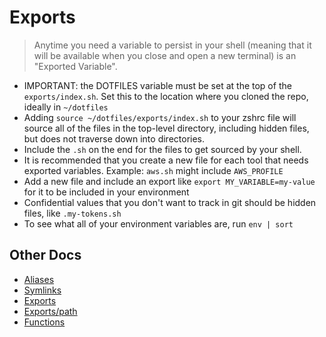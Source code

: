 # Exports

> Anytime you need a variable to persist in your shell (meaning that it will be available when you close and open a new terminal) is an "Exported Variable".

* IMPORTANT: the DOTFILES variable must be set at the top of the `exports/index.sh`. Set this to the location where you cloned the repo, ideally in `~/dotfiles`
* Adding `source ~/dotfiles/exports/index.sh` to your zshrc file will source all of the files in the top-level directory, including hidden files, but does not traverse down into directories.
* Include the `.sh` on the end for the files to get sourced by your shell.
* It is recommended that you create a new file for each tool that needs exported variables. Example: `aws.sh` might include `AWS_PROFILE`
* Add a new file and include an export like `export MY_VARIABLE=my-value` for it to be included in your environment
* Confidential values that you don't want to track in git should be hidden files, like `.my-tokens.sh`
* To see what all of your environment variables are, run `env | sort`


## Other Docs

* [Aliases](../aliases/README.md)
* [Symlinks](../symlinks/README.md)
* [Exports](../exports/README.md)
* [Exports/path](../exports/path/README.md)
* [Functions](../functions/README.md)
